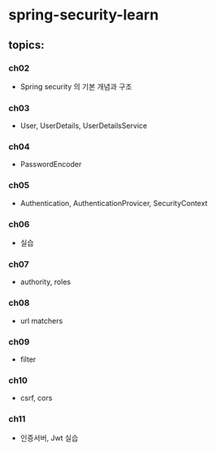 # spring-security-learn
## topics:
### ch02
- Spring security 의 기본 개념과 구조

### ch03
- User, UserDetails, UserDetailsService

### ch04
- PasswordEncoder

### ch05
- Authentication, AuthenticationProvicer, SecurityContext

### ch06
- 실습

### ch07
- authority, roles

### ch08
- url matchers

### ch09
- filter

### ch10
- csrf, cors

### ch11
- 인증서버, Jwt 실습
